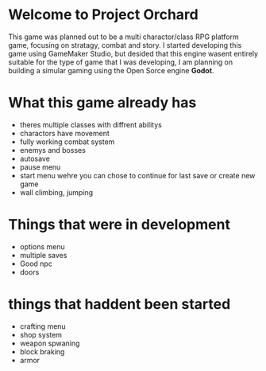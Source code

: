 # Welcome to Project Orchard
This game was planned out to be a multi charactor/class RPG platform game, focusing on stratagy, combat and story.
I started developing this game using GameMaker Studio, but desided that this engine wasent entirely suitable for the type of game that
I was developing, I am planning on building a simular gaming using the Open Sorce engine **Godot**.

# What this game already has

* theres multiple classes with diffrent abilitys
* charactors have movement
* fully working combat system
* enemys and bosses
* autosave
* pause menu 
* start menu wehre you can chose to continue for last save or create new game
* wall climbing, jumping


# Things that were in development

* options menu
* multiple saves
* Good npc
* doors

# things that haddent been started

* crafting menu
* shop system
* weapon spwaning
* block braking
* armor

